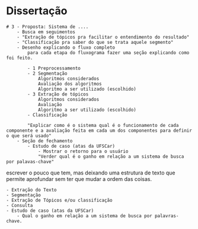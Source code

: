 # Dissertação

	# 3 - Proposta: Sistema de ....
		- Busca em seguimentos
		- "Extração de tópicos pra facilitar o entendimento do resultado"
		- "Classificação pra saber do que se trata aquele segmento"
		- Desenho explicando o fluxo completo
			para cada etapa do fluxograma fazer uma seção explicando como foi feito.
		
			- 1 Preprocessamento
			- 2 Segmentação 
				Algoritmos considerados
				Avaliação dos algoritmos
				Algoritmo a ser utilizado (escolhido)
			- 3 Extração de tópicos
				Algoritmos considerados
				Avaliação 
				Algoritmo a ser utilizado (escolhido)
			- Classificação

			"Explicar como é o sistema qual é o funcionamento de cada componente e a avaliação feita em cada um dos componentes para definir o que será usado"
		- Seção de fechamento
			- Estudo de caso (atas da UFSCar)
				- Mostrar o retorno para o usuário
				"Verder qual é o ganho em relação a um sistema de busca por palavas-chave"

				

escrever o pouco que tem, mas deixando uma estrutura de texto que permite aprofundar sem ter que mudar a ordem das coisas.


	- Extração do Texto
	- Segmentação
	- Extração de Tópicos e/ou classificação
	- Consulta
	- Estudo de caso (atas da UFSCar)
		- Qual o ganho em relação a um sistema de busca por palavras-chave.
	






